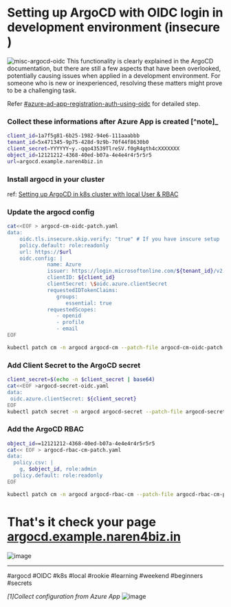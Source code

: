 # Setting up ArgoCD with OIDC login in development environment (insecure ) 

![misc-argocd-oidc](https://github.com/naren4b/nks/assets/3488520/367bee69-8c63-4475-b58b-d0a12f91ebfe)
This functionality is clearly explained in the ArgoCD documentation, but there are still a few aspects that have been overlooked, potentially causing issues when applied in a development environment. For someone who is new or inexperienced, resolving these matters might prove to be a challenging task. 

Refer [#azure-ad-app-registration-auth-using-oidc](https://argo-cd.readthedocs.io/en/stable/operator-manual/user-management/microsoft/#azure-ad-app-registration-auth-using-oidc) for detailed step. 

### Collect these informations after Azure App is created [^note]_
```bash
client_id=1a7f5g81-6b25-1982-94e6-111aaabbb
tenant_id=5x471345-9p75-428d-9z9b-70f44f8630b0
client_secret=YYYYYY~y.-qqo43539TlreSV.f0gR4gth4cXXXXXXX
object_id=12121212-4368-40ed-b07a-4e4e4r4r5r5r5
url=argocd.example.naren4biz.in
```
### Install argocd in your cluster 
ref: [Setting up ArgoCD in k8s cluster with local User & RBAC](https://naren4b.github.io/nks/argocd-rbac.html)

### Update the argocd config 
```bash
cat<<EOF > argocd-cm-oidc-patch.yaml
data:
    oidc.tls.insecure.skip.verify: "true" # If you have inscure setup 
    policy.default: role:readonly
    url: https://$url
    oidc.config: |
             name: Azure
             issuer: https://login.microsoftonline.com/${tenant_id}/v2.0
             clientID: ${client_id}
             clientSecret: \$oidc.azure.clientSecret
             requestedIDTokenClaims:
                groups:
                   essential: true
             requestedScopes:
                - openid
                - profile
                - email
EOF

kubectl patch cm -n argocd argocd-cm --patch-file argocd-cm-oidc-patch.yaml
```

### Add Client Secret to the ArgoCD secret 
```bash
client_secret=$(echo -n $client_secret | base64)
cat<<EOF >argocd-secret-oidc.yaml
data:
 oidc.azure.clientSecret: ${client_secret}
EOF
kubectl patch secret -n argocd argocd-secret --patch-file argocd-secret-oidc.yaml
```
### Add the ArgoCD RBAC
```bash
object_id==12121212-4368-40ed-b07a-4e4e4r4r5r5r5
cat<< EOF > argocd-rbac-cm-patch.yaml
data:
  policy.csv: |
    g, $object_id, role:admin
  policy.default: role:readonly
EOF

kubectl patch cm -n argocd argocd-rbac-cm --patch-file argocd-rbac-cm-patch.yaml
```
# That's it check your page [argocd.example.naren4biz.in](https://argocd.example.naren4biz.in)
![image](https://user-images.githubusercontent.com/3488520/230786901-6d8d39fb-e09e-4bef-b912-651b1d60505c.png)

<HR>
#argocd #OIDC #k8s #local #rookie #learning #weekend #beginners #secrets 

_[1]Collect configuration from Azure App_ 
![image](https://github.com/naren4b/nks/assets/3488520/e0c06390-2d68-4322-a2a4-1f41f985c02a)
